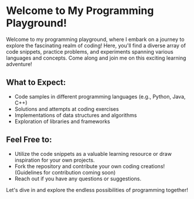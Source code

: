 # Welcome to My Programming Playground!

Welcome to my programming playground, where I embark on a journey to explore the fascinating realm of coding! Here, you'll find a diverse array of code snippets, practice problems, and experiments spanning various languages and concepts. Come along and join me on this exciting learning adventure!

## What to Expect:

- Code samples in different programming languages (e.g., Python, Java, C++)
- Solutions and attempts at coding exercises
- Implementations of data structures and algorithms
- Exploration of libraries and frameworks

## Feel Free to:

- Utilize the code snippets as a valuable learning resource or draw inspiration for your own projects.
- Fork the repository and contribute your own coding creations! (Guidelines for contribution coming soon)
- Reach out if you have any questions or suggestions.

Let's dive in and explore the endless possibilities of programming together!

